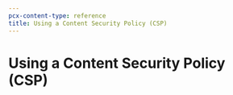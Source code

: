 ```yaml
---
pcx-content-type: reference
title: Using a Content Security Policy (CSP)
---
```


# Using a Content Security Policy (CSP)

